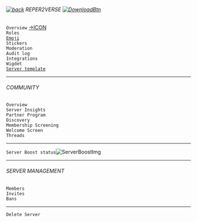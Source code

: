 ###### [![back](https://cdn.discordapp.com/emojis/887168885747511396?size=16)](https://reper2.github.io/Downloadable-Files/discord/guilds) REPER2VERSE [![DownloadBtn](https://cdn.discordapp.com/emojis/885670815725674527.png?size=16)](https://raw.githubusercontent.com/Reper2/Downloadable-Files/master/discord/guilds/771861170256085023.md)

`Overview` [->ICON](https://cdn.discordapp.com/icons/771861170256085023/c6e18289481896794fb9c7ef70427045.png?size=4096)  
`Roles`  
[`Emoji`](https://reper2.github.io/Downloadable-Files/discord/guilds/771861170256085023/emoji)  
`Stickers`  
`Moderation`  
`Audit log`  
`Integrations`  
`Wigdet`  
[`Server template`](https://reper2.github.io/Downloadable-Files/discord/guilds/771861170256085023/server-template)

---  
###### COMMUNITY  
`Overview`  
`Server Insights`  
`Partner Program`  
`Discovery`  
`Membership Screening`  
`Welcome Screen`  
`Threads`

---  
`Server Boost status`![ServerBoostImg](https://cdn.discordapp.com/emojis/887264800147640320.png?size=16)

---  
###### SERVER MANAGEMENT  
`Members`  
`Invites`  
`Bans`

---  
`Delete Server`  

